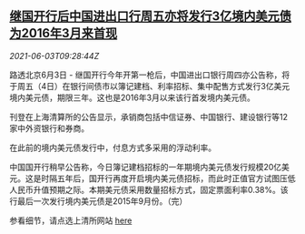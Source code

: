 <!--1622712662000-->
[继国开行后中国进出口行周五亦将发行3亿境内美元债 为2016年3月来首现](https://cn.reuters.com/article/china-cieb-dollar-bond-0603-idCNKCS2DF0W7)
------

<div><i>2021-06-03T09:28:44Z</i></div><p>路透北京6月3日 - 继国开行今年开第一枪后，中国进出口银行周四亦公告称，将于周五（4日）在银行间债市以簿记建档、利率招标、集中配售方式发行3亿美元境内美元债，期限三年。这也是2016年3月以来该行首发境内美元债。</p><p>刊登在上海清算所的公告显示，承销商包括中信证券、中国银行、建设银行等12家中外资银行和券商。</p><p>在此前的境内美元债发行中，付息方式多采用的浮动利率。</p><p>中国国开行稍早公告称，今日簿记建档招标的一年期境内美元债发行规模20亿美元。这是时隔五年后，国开行再度开启境内美元债招标，而此时正值官方试图压低人民币升值预期之际。本期美元债采用数量招标方式，固定票面利率0.38%。该行最后一次发行境内美元债是2015年9月份。（完）</p><p>参看细节，请点选上清所网站 <a href="https://www.shclearing.com/xxpl/fxpl/jrz/202106/t20210603_874700.html">here</a></p>
